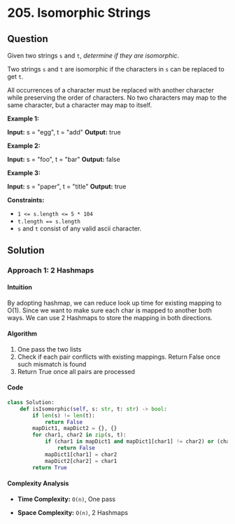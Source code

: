 
# 205. Isomorphic Strings

## Question

Given two strings  `s`  and  `t`,  _determine if they are isomorphic_.

Two strings  `s`  and  `t`  are isomorphic if the characters in  `s`  can be replaced to get  `t`.

All occurrences of a character must be replaced with another character while preserving the order of characters. No two characters may map to the same character, but a character may map to itself.

**Example 1:**

**Input:** s = "egg", t = "add"
**Output:** true

**Example 2:**

**Input:** s = "foo", t = "bar"
**Output:** false

**Example 3:**

**Input:** s = "paper", t = "title"
**Output:** true

**Constraints:**

- `1 <= s.length <= 5 * 104`
- `t.length == s.length`
- `s`  and  `t`  consist of any valid ascii character.

## Solution

### Approach 1: 2 Hashmaps

#### Intuition

By adopting hashmap, we can reduce look up time for existing mapping to O(1). Since we want to make sure each char is mapped to another both ways. We can use 2 Hashmaps to store the mapping in both directions.

#### Algorithm

1. One pass the two lists
2. Check if each pair conflicts with existing mappings. Return False once such mismatch is found
3. Return True once all pairs are processed

#### Code

```python
class Solution:
    def isIsomorphic(self, s: str, t: str) -> bool:
        if len(s) != len(t):
            return False
        mapDict1, mapDict2 = {}, {}
        for char1, char2 in zip(s, t):
            if (char1 in mapDict1 and mapDict1[char1] != char2) or (char2 in mapDict2 and mapDict2[char2] != char1):
                return False
            mapDict1[char1] = char2
            mapDict2[char2] = char1
        return True
```

#### Complexity Analysis

- **Time Complexity:** `O(n)`, One pass
  
- **Space Complexity:** `O(n)`, 2 Hashmaps
